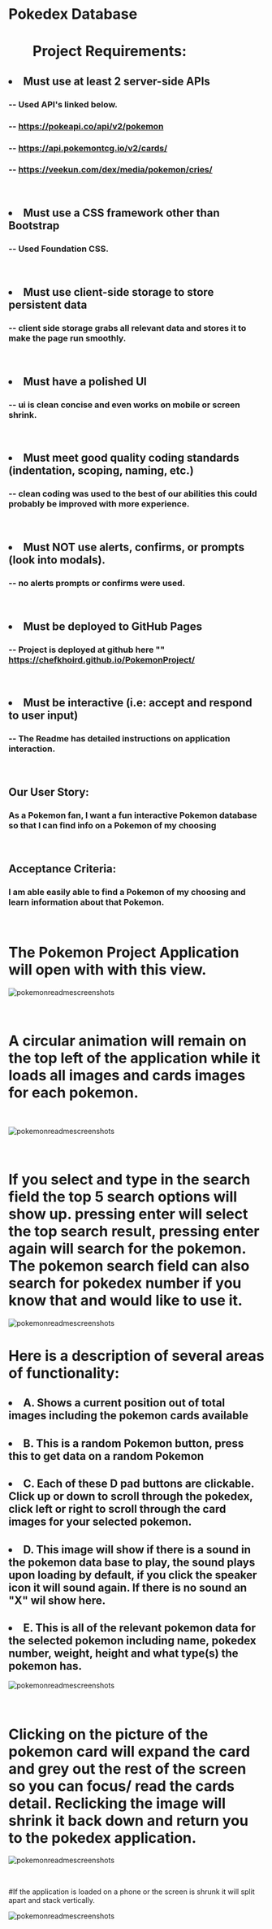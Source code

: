 # Pokedex Database

# <ul> Project Requirements: </ul>

## <li> Must use at least 2 server-side APIs </li>
###  -- Used API's linked below.
### -- https://pokeapi.co/api/v2/pokemon
### -- https://api.pokemontcg.io/v2/cards/
### -- https://veekun.com/dex/media/pokemon/cries/

<br />

## <li> Must use a CSS framework other than Bootstrap </li>
### -- Used Foundation CSS.

<br />

## <li> Must use client-side storage to store persistent data </li>
### -- client side storage grabs all relevant data and stores it to make the page run smoothly.

<br />

## <li> Must have a polished UI </li>
### -- ui is clean concise and even works on mobile or screen shrink.

<br />

## <li> Must meet good quality coding standards (indentation, scoping, naming, etc.) </li>
### -- clean coding was used to the best of our abilities this could probably be improved with more experience.

<br />

## <li> Must NOT use alerts, confirms, or prompts (look into modals). </li>
### -- no alerts prompts or confirms were used.

<br />

## <li> Must be deployed to GitHub Pages </li>
### -- Project is deployed at github here "" https://chefkhoird.github.io/PokemonProject/

<br />

## <li> Must be interactive (i.e: accept and respond to user input) </li>
### --   The Readme has detailed instructions on application interaction.

<br />

##  Our User Story:

### As a Pokemon fan, I want a fun interactive Pokemon database so that I can find info on a Pokemon of my choosing

<br />

## Acceptance Criteria:

### I am able easily able to find a Pokemon of my choosing and learn information about that Pokemon.

<br />

# The Pokemon Project Application will open with with this view.

![pokemonreadmescreenshots](./assets/photos/pokemonprj2.png?raw=true "Pokemon Application 2")

<br />

# A circular animation will remain on the top left of the application while it loads all images and cards images for each pokemon.


<br />

![pokemonreadmescreenshots](./assets/photos/pokemonprj5.png?raw=true "Pokemon Application 5")

<br />


# If you select and type in the search field the top 5 search options will show up. pressing enter will select the top search result, pressing enter again will search for the pokemon. The pokemon search field can also search for pokedex number if you know that and would like to use it.

![pokemonreadmescreenshots](./assets/photos/pokemonprj4.png?raw=true "Pokemon Application 4")

# Here is a description of several areas of functionality:

## <li> A. Shows a current position out of total images including the pokemon cards available</li>
## <li>B. This is a random Pokemon button, press this to get data on a random Pokemon</li>
## <li>C. Each of these D pad buttons are clickable. Click up or down to scroll through the pokedex, click left or right to scroll through the card images for your selected pokemon.</li>
## <li>D. This image will show if there is a sound in the pokemon data base to play, the sound plays upon loading by default, if you click the speaker icon it will sound again. If there is no sound an "X" wil show here.</li>
## <li>E. This is all of the relevant pokemon data for the selected pokemon including name, pokedex number, weight, height and what type(s) the pokemon has.</li>

![pokemonreadmescreenshots](./assets/photos/pokemonprj1.png?raw=true "Pokemon Application 1")

<br />

# Clicking on the picture of the pokemon card will expand the card and grey out the rest of the screen so you can focus/ read the cards detail. Reclicking the image will shrink it back down and return you to the pokedex application.

![pokemonreadmescreenshots](./assets/photos/pokemonprj6.png?raw=true "Pokemon Application 6")

<br />

#If the application is loaded on a phone or the screen is shrunk it will split apart and stack vertically.

![pokemonreadmescreenshots](./assets/photos/pokemonprj7.png?raw=true "Pokemon Application 7")



